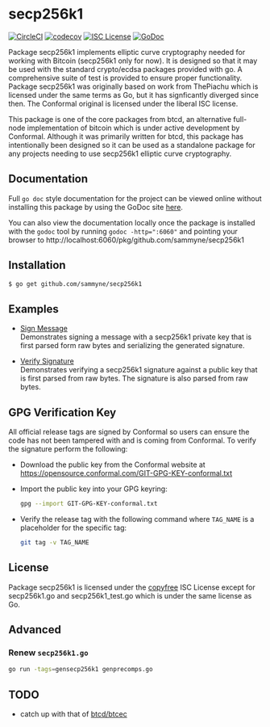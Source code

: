 secp256k1
=====

[![CircleCI](https://circleci.com/gh/sammyne/secp256k1.svg?style=svg)](https://circleci.com/gh/sammyne/secp256k1) 
[![codecov](https://codecov.io/gh/sammyne/secp256k1/branch/master/graph/badge.svg)](https://codecov.io/gh/sammyne/secp256k1) 
[![ISC License](http://img.shields.io/badge/license-ISC-blue.svg)](https://github.com/sammyne/secp256k1/blob/master/LICENSE) 
[![GoDoc](https://godoc.org/github.com/sammyne/secp256k1?status.png)](http://godoc.org/github.com/sammyne/secp256k1)

Package secp256k1 implements elliptic curve cryptography needed for working with
Bitcoin (secp256k1 only for now). It is designed so that it may be used with the
standard crypto/ecdsa packages provided with go.  A comprehensive suite of test
is provided to ensure proper functionality.  Package secp256k1 was originally based
on work from ThePiachu which is licensed under the same terms as Go, but it has
signficantly diverged since then.  The Conformal original is licensed under the
liberal ISC license.

This package is one of the core packages from btcd, an alternative full-node
implementation of bitcoin which is under active development by Conformal.
Although it was primarily written for btcd, this package has intentionally been
designed so it can be used as a standalone package for any projects needing to
use secp256k1 elliptic curve cryptography.

## Documentation

Full `go doc` style documentation for the project can be viewed online without
installing this package by using the GoDoc site
[here](http://godoc.org/github.com/sammyne/secp256k1).

You can also view the documentation locally once the package is installed with
the `godoc` tool by running `godoc -http=":6060"` and pointing your browser to
http://localhost:6060/pkg/github.com/sammyne/secp256k1

## Installation

```bash
$ go get github.com/sammyne/secp256k1
```

## Examples

* [Sign Message](http://godoc.org/github.com/sammyne/secp256k1#example-package--SignMessage)  
  Demonstrates signing a message with a secp256k1 private key that is first
  parsed form raw bytes and serializing the generated signature.

* [Verify Signature](http://godoc.org/github.com/sammyne/secp256k1#example-package--VerifySignature)  
  Demonstrates verifying a secp256k1 signature against a public key that is
  first parsed from raw bytes.  The signature is also parsed from raw bytes.

## GPG Verification Key

All official release tags are signed by Conformal so users can ensure the code
has not been tampered with and is coming from Conformal.  To verify the
signature perform the following:

- Download the public key from the Conformal website at
  https://opensource.conformal.com/GIT-GPG-KEY-conformal.txt

- Import the public key into your GPG keyring:
  ```bash
  gpg --import GIT-GPG-KEY-conformal.txt
  ```

- Verify the release tag with the following command where `TAG_NAME` is a
  placeholder for the specific tag:
  ```bash
  git tag -v TAG_NAME
  ```

## License

Package secp256k1 is licensed under the [copyfree](http://copyfree.org) ISC License
except for secp256k1.go and secp256k1_test.go which is under the same license as Go.

## Advanced  
### Renew `secp256k1.go`  
```bash
go run -tags=gensecp256k1 genprecomps.go 
```

## TODO
- catch up with that of [btcd/btcec](https://github.com/btcsuite/btcd/commits/master/btcec)